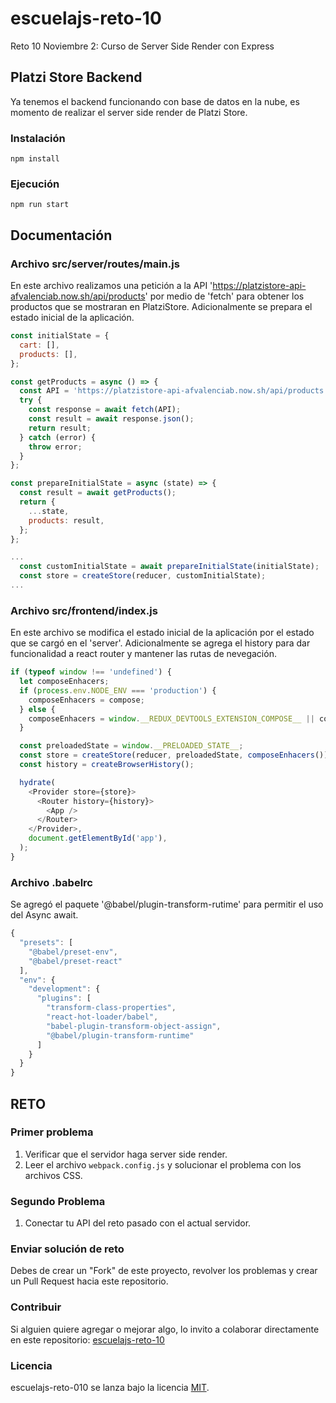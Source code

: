 # escuelajs-reto-10
Reto 10 Noviembre 2: Curso de Server Side Render con Express

## Platzi Store Backend

Ya tenemos el backend funcionando con base de datos en la nube, es momento de realizar el server side render de Platzi Store.

### Instalación
```
npm install
```

### Ejecución
```
npm run start
```

## Documentación

### Archivo src/server/routes/main.js

En este archivo realizamos una petición a la API 'https://platzistore-api-afvalenciab.now.sh/api/products' por medio de 'fetch' para obtener los productos que se mostraran en PlatziStore. Adicionalmente se prepara el estado inicial de la aplicación.

```javascript
const initialState = {
  cart: [],
  products: [],
};

const getProducts = async () => {
  const API = 'https://platzistore-api-afvalenciab.now.sh/api/products';
  try {
    const response = await fetch(API);
    const result = await response.json();
    return result;
  } catch (error) {
    throw error;
  }
};

const prepareInitialState = async (state) => {
  const result = await getProducts();
  return {
    ...state,
    products: result,
  };
};

...
  const customInitialState = await prepareInitialState(initialState);
  const store = createStore(reducer, customInitialState);
...
```
### Archivo src/frontend/index.js

En este archivo se modifica el estado inicial de la aplicación por el estado que se cargó en el 'server'. Adicionalmente se agrega el history para dar funcionalidad a react router y mantener las rutas de nevegación.

```javascript
if (typeof window !== 'undefined') {
  let composeEnhacers;
  if (process.env.NODE_ENV === 'production') {
    composeEnhacers = compose;
  } else {
    composeEnhacers = window.__REDUX_DEVTOOLS_EXTENSION_COMPOSE__ || compose;
  }

  const preloadedState = window.__PRELOADED_STATE__;
  const store = createStore(reducer, preloadedState, composeEnhacers());
  const history = createBrowserHistory();

  hydrate(
    <Provider store={store}>
      <Router history={history}>
        <App />
      </Router>
    </Provider>,
    document.getElementById('app'),
  );
}
```

### Archivo .babelrc

Se agregó el paquete '@babel/plugin-transform-rutime' para permitir el uso del Async await.

```javascript
{
  "presets": [
    "@babel/preset-env",
    "@babel/preset-react"
  ],
  "env": {
    "development": {
      "plugins": [
        "transform-class-properties",
        "react-hot-loader/babel",
        "babel-plugin-transform-object-assign",
        "@babel/plugin-transform-runtime"
      ]
    }
  }
}
```

## RETO

### Primer problema

1. Verificar que el servidor haga server side render.
2. Leer el archivo `webpack.config.js` y solucionar el problema con los archivos CSS.

### Segundo Problema

1. Conectar tu API del reto pasado con el actual servidor.


### Enviar solución de reto
Debes de crear un "Fork" de este proyecto, revolver los problemas y crear un Pull Request hacia este repositorio.

### Contribuir
Si alguien quiere agregar o mejorar algo, lo invito a colaborar directamente en este repositorio: [escuelajs-reto-10](https://github.com/platzi/escuelajs-reto-10/)

### Licencia
escuelajs-reto-010 se lanza bajo la licencia [MIT](https://opensource.org/licenses/MIT).
